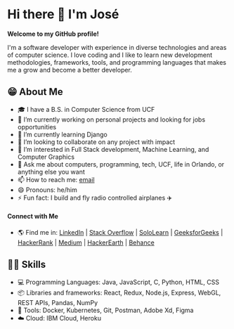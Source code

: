 # Hi there 👋 I'm José

**Welcome to my GitHub profile!**

I'm a software developer with experience in diverse technologies and areas of computer science. I love coding and I like to learn new development methodologies, frameworks, tools, and programming languages that makes me a grow and become a better developer.

<!-- **joseflores01/joseflores01** is a ✨ _special_ ✨ repository because its `README.md` (this file) appears on your GitHub profile. -->

## 😁 About Me

- 🎓 I have a B.S. in Computer Science from UCF
- 🔭 I’m currently working on personal projects and looking for jobs opportunities
- 🌱 I’m currently learning Django
- 👯 I’m looking to collaborate on any project with impact 
- 🤔 I’m interested in Full Stack development, Machine Learning, and Computer Graphics
- 💬 Ask me about computers, programming, tech, UCF, life in Orlando, or anything else you want
- 📫 How to reach me: [email](mailto:joseflores01@outlook.com)
- 😄 Pronouns: he/him
- ⚡ Fun fact: I build and fly radio controlled airplanes ✈️ 

#### Connect with Me

- 🌎 Find me in: [LinkedIn](https://www.linkedin.com/in/jose-flores-oria/) | [Stack Overflow](https://stackoverflow.com/users/19393173/josé-a-flores-oria)
| [SoloLearn](https://www.sololearn.com/profile/12360066) | [GeeksforGeeks](https://auth.geeksforgeeks.org/user/joseflores01/profile) | [HackerRank](https://www.hackerrank.com/joseflores1)
| [Medium](https://medium.com/@joseflores01) | [HackerEarth](https://www.hackerearth.com/@jose444) | [Behance](https://www.behance.net/joseflores01)

## 👨‍💻 Skills

- 💻 Programming Languages: Java, JavaScript, C, Python, HTML, CSS
- 📦 Libraries and frameworks: React, Redux, Node.js, Express, WebGL, REST APIs, Pandas, NumPy
- 🧰 Tools: Docker, Kubernetes, Git, Postman, Adobe Xd, Figma
- ☁️ Cloud: IBM Cloud, Heroku
